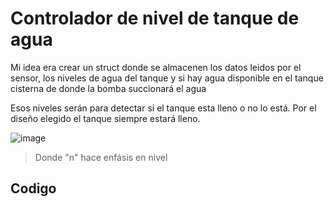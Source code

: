 # Controlador de nivel de tanque de agua

Mi idea era crear un struct donde se almacenen los datos leidos por el sensor,
los niveles de agua del tanque y si hay agua disponible en el tanque cisterna de donde la bomba succionará el agua

Esos niveles serán para detectar si el tanque esta lleno o no lo está.
Por el diseño elegido el tanque siempre estará lleno.


![image](https://user-images.githubusercontent.com/111571047/202871528-94e26bc0-0e87-44fd-bf2d-41182d3c4cb1.png)

> Donde "n" hace enfásis en nivel
	
## Codigo
